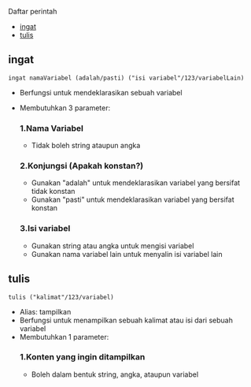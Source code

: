 Daftar perintah
- [ingat](#ingat)
- [tulis](#tulis)

## ingat
```
ingat namaVariabel (adalah/pasti) ("isi variabel"/123/variabelLain)
```
- Berfungsi untuk mendeklarasikan sebuah variabel
- Membutuhkan 3 parameter:

  ### 1.Nama Variabel
  - Tidak boleh string ataupun angka

  ### 2.Konjungsi (Apakah konstan?)
  - Gunakan "adalah" untuk mendeklarasikan variabel yang bersifat tidak konstan
  - Gunakan "pasti" untuk mendeklarasikan variabel yang bersifat konstan

  ### 3.Isi variabel
  - Gunakan string atau angka untuk mengisi variabel
  - Gunakan nama variabel lain untuk menyalin isi variabel lain

## tulis
```
tulis ("kalimat"/123/variabel)
```
- Alias: tampilkan
- Berfungsi untuk menampilkan sebuah kalimat atau isi dari sebuah variabel
- Membutuhkan 1 parameter:
  ### 1.Konten yang ingin ditampilkan
  - Boleh dalam bentuk string, angka, ataupun variabel
